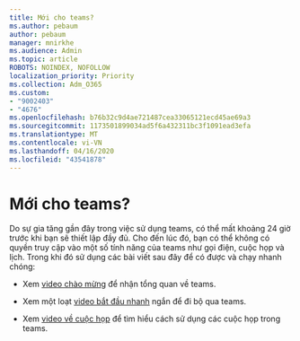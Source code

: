 ```yaml
---
title: Mới cho teams?
ms.author: pebaum
author: pebaum
manager: mnirkhe
ms.audience: Admin
ms.topic: article
ROBOTS: NOINDEX, NOFOLLOW
localization_priority: Priority
ms.collection: Adm_O365
ms.custom:
- "9002403"
- "4676"
ms.openlocfilehash: b76b32c9d4ae721487cea33065121ecd45ae69a3
ms.sourcegitcommit: 1173501899034ad5f6a432311bc3f1091ead3efa
ms.translationtype: MT
ms.contentlocale: vi-VN
ms.lasthandoff: 04/16/2020
ms.locfileid: "43541878"
---
```

# <a name="new-to-teams"></a>Mới cho teams?

Do sự gia tăng gần đây trong việc sử dụng teams, có thể mất khoảng 24 giờ trước khi bạn sẽ thiết lập đầy đủ. Cho đến lúc đó, bạn có thể không có quyền truy cập vào một số tính năng của teams như gọi điện, cuộc họp và lịch. Trong khi đó sử dụng các bài viết sau đây để có được và chạy nhanh chóng: 

- Xem [video chào mừng](https://support.office.com/article/welcome-to-microsoft-teams-b98d533f-118e-4bae-bf44-3df2470c2b12?wt.mc_id=otc_microsoft_teams&ui=en-US&rs=en-US&ad=US) để nhận tổng quan về teams.

- Xem một loạt [video bắt đầu nhanh](https://support.office.com/article/video-what-is-microsoft-teams-422bf3aa-9ae8-46f1-83a2-e65720e1a34d) ngắn để đi bộ qua teams.

- Xem [video về cuộc họp](https://support.office.com/article/join-a-teams-meeting-078e9868-f1aa-4414-8bb9-ee88e9236ee4) để tìm hiểu cách sử dụng các cuộc họp trong teams.
